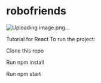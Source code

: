 # robofriends

![Uploading image.png…]()

Tutorial for React To run the project:

Clone this repo

Run npm install

Run npm start
